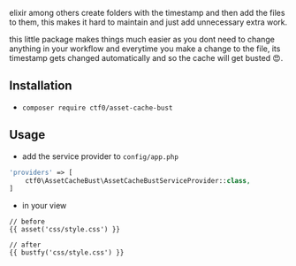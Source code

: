 elixir among others create folders with the timestamp and then add the files to them,
this makes it hard to maintain and just add unnecessary extra work.

this little package makes things much easier as you dont need to change anything in your workflow and everytime you make a change to the file, its timestamp gets changed automatically and so the cache will get busted 😍.

## Installation

- `composer require ctf0/asset-cache-bust`

## Usage

- add the service provider to `config/app.php`

```php
'providers' => [
    ctf0\AssetCacheBust\AssetCacheBustServiceProvider::class,
]
```

- in your view

```blade
// before
{{ asset('css/style.css') }}

// after
{{ bustfy('css/style.css') }}
```

